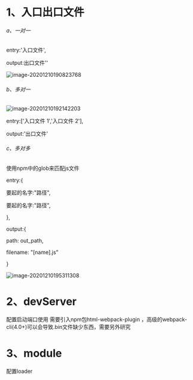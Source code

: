 # 1、入口出口文件

######      a、一对一

entry:'入口文件',

output:出口文件''

![image-20201210190823768](/home/hjs/.config/Typora/typora-user-images/image-20201210190823768.png)

###### b、多对一

![image-20201210192142203](/home/hjs/.config/Typora/typora-user-images/image-20201210192142203.png)

entry:['入口文件 1','入口文件 2'],

output:'出口文件'

###### c、多对多

使用npm中的glob来匹配js文件

entry:{

要起的名字:"路径",

要起的名字:"路径",

},

output:{

 path: out_path,

   filename: "[name].js"

}

![image-20201210195311308](/home/hjs/.config/Typora/typora-user-images/image-20201210195311308.png)

# 2、devServer

配置启动端口使用  需要引入npm包html-webpack-plugin ，高级的webpack-cli(4.0+)可以会导致.bin文件缺少东西，需要另外研究

# 3、module

配置loader